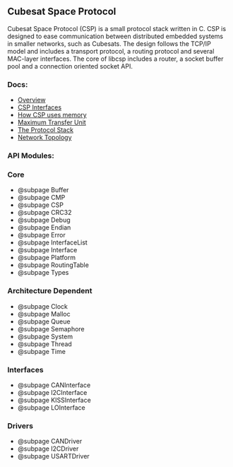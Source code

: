 ## Cubesat Space Protocol

Cubesat Space Protocol (CSP) is a small protocol stack written in C. CSP is designed to ease communication between distributed embedded systems in smaller networks, such as Cubesats. The design follows the TCP/IP model and includes a transport protocol, a routing protocol and several MAC-layer interfaces. The core of libcsp includes a router, a socket buffer pool and a connection oriented socket API.

### Docs:

 - [Overview](docs/overview.md)
 - [CSP Interfaces](doc/interfaces.md)
 - [How CSP uses memory](doc/memory.md)
 - [Maximum Transfer Unit](doc/mtu.md)
 - [The Protocol Stack](doc/protocolstack.md)
 - [Network Topology](doc/topology.md)

### API Modules:

### Core
 - @subpage Buffer
 - @subpage CMP
 - @subpage CSP
 - @subpage CRC32
 - @subpage Debug
 - @subpage Endian
 - @subpage Error
 - @subpage InterfaceList
 - @subpage Interface
 - @subpage Platform
 - @subpage RoutingTable
 - @subpage Types

### Architecture Dependent
 - @subpage Clock
 - @subpage Malloc
 - @subpage Queue
 - @subpage Semaphore
 - @subpage System
 - @subpage Thread
 - @subpage Time

### Interfaces
 - @subpage CANInterface
 - @subpage I2CInterface
 - @subpage KISSInterface
 - @subpage LOInterface

### Drivers
 - @subpage CANDriver
 - @subpage I2CDriver
 - @subpage USARTDriver
